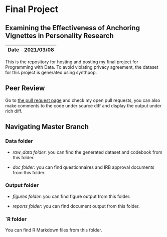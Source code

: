 # Final Project
## Examining the Effectiveness of Anchoring Vignettes in Personality Research


|**Date**|**2021/03/08**|
|--------|--------------|

This is the repository for hosting and posting my final project for Programming with Data. To avoid violating privacy agreement, the dataset for this project is generated using synthpop.


## Peer Review

Go to [the pull request page](https://github.com/usf-progdata/hw-njie-DP/pulls) and check my open pull requests, you can also make comments to the code under source diff and display the output under rich diff. 


## Navigating Master Branch 

### Data folder

- *raw_data folder*: you can find the generated dataset and codebook from this folder.

- *doc folder*: you can find questionnaires and IRB approval documents from this folder.

### Output folder

- *figures folder*: you can find figure output from this folder.

- *reports folder*: you can find document output from this folder.

### `R folder

You can find R Markdown files from this folder.

